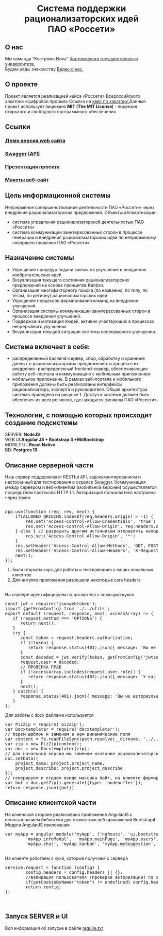 <h1 align="center">Система поддержки рационализаторских идей <br>ПАО «Россети»</h1>

## О нас

Мы команда "Кострома Nova" <a href="https://ksu.edu.ru/">Костромского государственного университета.</a> 
<br>Будем рады знакомству <a href="https://vk.com/video-176084509_456239329">Видео о нас.</a>

## О проекте

Проект является реализацией кейса «Россети» Всероссийского хакатона «Цифровой прорыв»
Ссылка на <a href="https://leadersofdigital.ru/event/214763/case/282072">кейс по хакатону </a> 
Данный проект использует лицензию <b>MIT (The MIT License)</b> - лицензия открытого и свободного программного обеспечения

## Ссылки

<h3><a href="http://ksutechrosset.northeurope.cloudapp.azure.com/#/login">Демо версия web сайта</a></h2>
<h3><a href="https://github.com/hackrosseti/rosseti/tree/main/hack.api">Swagger (API)</a></h2>
<h3><a href="https://www.canva.com/design/DAEOv0bVuoU/fDnHxa4vARkVnt152h9HHA/view?utm_content=DAEOv0bVuoU&utm_campaign=designshare&utm_medium=link&utm_source=publishpresent">Презентация проекта </a> </h3>
<h3><a href="https://www.figma.com/file/jDKiADQxhNXPpG08fDoQCw/Course-Dashboard-Copy?node-id=4957%3A0">Макеты веб-сайт</a> </h3>

## Цель информационной системы

Непрерывное совершенствование деятельности ПАО «Россети» через внедрение рационализаторских предложений.
Объекты автоматизации:
- система управления рационализаторской деятельностью ПАО «Россети»
- система коммуникации заинтересованных сторон в процессе генерации и внедрения рационализаторских идей по непрерывному совершенствованию ПАО «Россети»

## Назначение системы

- Упрощение процедур подачи заявок на улучшение и внедрение изобретательских идей
- Визуализация текущего состояния рационализаторских предложений на основе принципов Kanban.
- Организация многофакторного поиска (по названию, по типу, по тегам, по региону) рационализаторских идей
- Упрощение процессов формирования команд на внедрение улучшений
- Организация системы коммуникации заинтересованных сторон в процессе внедрения улучшений.
- Поддержка и мотивация людей, активно участвующих в процессах непрерывного улучшения
- Визуализация текущей ситуации системы непрерывного улучшения.

## Система включает в себя: 

- распределенный backend-сервер, сбор, обработку и хранение данных о рационализаторских предложениях и процессе их внедрения
-распределенный frontend-сервер, обеспечивающие работу веб-портала и коммуникацию с мобильным приложением
- мобильное приложение.
В рамках веб-портала и мобильного приложения должны быть реализованы интерфейсы рационализатора, эксперта и руководителя.
Общая архитектура системы приведена на рисунке 1.
Доступ к системе должен быть обеспечен из всех регионов, где находятся филиалы ПАО «Россети».

## Технологии, с помощью которых происходит создание подсистемы

SERVER: <b>NodeJS </b>
<br>WEB UI:<b>Angular JS +  Bootstrap 4 +MdBootstrap </b>
<br>MOBILE UI: <b>React Native </b>
<br>BD: <b>Postgres 10 </b>
 
## Описание серверной части

Наш сервер поддерживает RESTful API, задокументированном и настроенный для тестирования в сервисе Swagger. Коммуникация между сервером и веб-клиентом (мобильной версией) осуществляется посредством протокола HTTP 1.1. Авторизация пользователя настроена через токен.

<pre> 
app.use(function (req, res, next) {
	if(ALLOWED_ORIGINS.indexOf(req.headers.origin) > -1) {
		res.set('Access-Control-Allow-Credentials', 'true')
		res.set('Access-Control-Allow-Origin', req.headers.origin)
	} else { // разрешить другим источникам отправлять неподтвержденные запросы CORS
		res.set('Access-Control-Allow-Origin', '*')        
	}
    res.setHeader('Access-Control-Allow-Methods', 'GET, POST, OPTIONS, PUT, PATCH, DELETE');
    res.setHeader('Access-Control-Allow-Headers', 'X-Requested-With,content-type, x-ijt, Authorization');
    next();
});
</pre>
1. Были открыты корс для работы и тестирвоания с наших локальных клиентов
2. Для ангуляр приложения разрешили некоторые cors headers
<br>
На сервере идентифицируем пользователя с помощью куков
<pre>
const jwt = require('jsonwebtoken');
import {getFromConfig} from './../utils';
export default (request, response, next, accessArray) => {
   if (request.method === 'OPTIONS') {
      return next();
   }
   try {
      const token = request.headers.authorization;
      if (!token) {
         return response.status(401).json({ message: 'Вы не авторизованы' });
      }
      const decoded = jwt.verify(token, getFromConfig('jwtsecret'));
      request.user = decoded;
      // ПРОВЕРКА ПРАВ
      if (!accessArray.includes(request.user.role)) {
         return response.status(403).json({ message: 'У вас нет доступа к этому действию' })
      }
      next();
   } catch(e) {
      response.status(401).json({ message: 'Вы не авторизованы' });
   }
};
</pre>

Для работы с docx файлами используется
<pre>
var PizZip = require('pizzip');
var Docxtemplater = require('docxtemplater');
// берем шаблон и заменем в нем динамические поля
var content = fs.readFileSync(path.resolve(__dirname, '../../template/template.docx'), 'binary');
var zip = new PizZip(content);
var doc = new Docxtemplater(zip);
// для начальной версии мы заменям название рационализаторского предложения и его описание
doc.setData({
	project_name: project.project_name,
	project_describe: project.project_describe
});
// генерируем и отдаем ввиде массива байт, на клиенте формируем файл и выкачиваем, всё просто!
var buf = doc.getZip().generate({type: 'nodebuffer'});
return response.json({buf})
</pre>
## Описание клиентской части

На клиенской стороне реализовано приложение AngularJS с использованием библотеки для стилистики веб приложений Bootstrap4
Модули AngularJS приложения
<pre>
var myApp = angular.module('myApp', ['ngRoute', 'ui.bootstrap', 'ui.select', 'myApp.services', 'myApp.confirmationModal','myApp.loginPage',
        'myApp.infoModal',  'myApp.mainPage', 'myApp.users', 'myApp.addUserModalModal', 'myApp.editUserModalModal', 'myApp.profile', 'myApp.settings',
        'myApp.chat', 'myApp.kanban', 'myApp.mySuggestion', 'myApp.createProject', 'myApp.project']);
</pre>
<br>
На клиенте работаем с куки, которые получаем с сервера 
<pre>
service.request = function (config) {
        config.headers = config.headers || {};
        //валидация пользователя (проверка авторизации) по хэдеру Authorization
        if(getCookieByName("token") != undefined) config.headers.Authorization = getCookieByName("token");
        return config;
};
</pre>
<br>

## Запуск SERVER и UI

Вся информация об запуске в файле <a href="https://github.com/hackrosseti/rosseti/blob/main/require.txt">require.txt</a>
 
